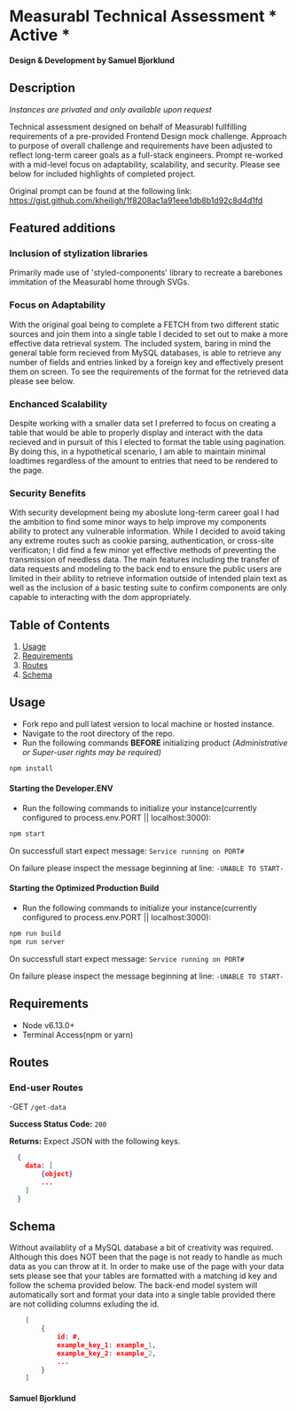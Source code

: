 # Measurabl Technical Assessment * Active *
#### Design & Development by Samuel Bjorklund

## Description
*Instances are privated and only available upon request*

Technical assessment designed on behalf of Measurabl fullfilling requirements of a pre-provided Frontend Design mock challenge. Approach to purpose of overall challenge and requirements have been adjusted to reflect long-term career goals as a full-stack engineers. Prompt re-worked with a mid-level focus on adaptability, scalability, and security. Please see below for included highlights of completed project.

Original prompt can be found at the following link:
https://gist.github.com/kheiligh/1f8208ac1a91eee1db8b1d92c8d4d1fd

## Featured additions
### Inclusion of stylization libraries 
Primarily made use of 'styled-components' library to recreate a barebones immitation of the Measurabl home through SVGs.

### Focus on Adaptability
With the original goal being to complete a FETCH from two different static sources and join them into a single table I decided to set out to make a more effective data retrieval system. The included system, baring in mind the general table form recieved from MySQL databases, is able to retrieve any number of fields and entries linked by a foreign key and effectively present them on screen. To see the requirements of the format for the retrieved data please see below.

### Enchanced Scalability
Despite working with a smaller data set I preferred to focus on creating a table that would be able to properly display and interact with the data recieved and in pursuit of this I elected to format the table using pagination. By doing this, in a hypothetical scenario, I am able to maintain minimal loadtimes regardless of the amount to entries that need to be rendered to the page.

### Security Benefits
With security development being my aboslute long-term career goal I had the ambition to find some minor ways to help improve my components ability to protect any vulnerable information. While I decided to avoid taking any extreme routes such as cookie parsing, authentication, or cross-site verificaton; I did find a few minor yet effective methods of preventing the transmission of needless data. The main features including the transfer of data requests and modeling to the back end to ensure the public users are limited in their ability to retrieve information outside of intended plain text as well as the inclusion of a basic testing suite to confirm components are only capable to interacting with the dom appropriately.

## Table of Contents
1. [Usage](#Usage)
1. [Requirements](#requirements)
1. [Routes](#routes)
1. [Schema](#schema)

## Usage
- Fork repo and pull latest version to local machine or hosted instance.
- Navigate to the root directory of the repo.
- Run the following commands **BEFORE** initializing product _(Administrative or Super-user rights may be required)_
```sh
npm install
```
#### Starting the Developer.ENV
- Run the following commands to initialize your instance(currently configured to process.env.PORT || localhost:3000):
```sh
npm start
```
On successfull start expect message: `Service running on PORT#`

On failure please inspect the message beginning at line: `-UNABLE TO START-`
#### Starting the Optimized Production Build
- Run the following commands to initialize your instance(currently configured to process.env.PORT || localhost:3000):
```sh
npm run build
npm run server
```
On successfull start expect message: `Service running on PORT#`

On failure please inspect the message beginning at line: `-UNABLE TO START-`

## Requirements
- Node v6.13.0+ 
- Terminal Access(npm or yarn)

## Routes
### End-user Routes
-GET `/get-data`

**Success Status Code:** `200`

**Returns:** Expect JSON with the following keys.
```json
  {
    data: [
        {object}
        ...
    ]
  }
```

## Schema
Without availablity of a MySQL database a bit of creativity was required. Although this does NOT been that the page is not ready to handle as much data as you can throw at it. In order to make use of the page with your data sets please see that your tables are formatted with a matching id key and follow the schema provided below. The back-end model system will automatically sort and format your data into a single table provided there are not colliding columns exluding the id.

```json
    [
        {
            id: #,
            example_key_1: example_1,
            example_key_2: example_2,
            ...
        }
    ]
```


#### Samuel Bjorklund
